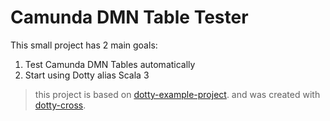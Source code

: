 # Camunda DMN Table Tester

This small project has 2 main goals:

1. Test Camunda DMN Tables automatically
2. Start using Dotty alias Scala 3

> this project is based on
[dotty-example-project](https://github.com/lampepfl/dotty-example-project/blob/master/README.md).
and was created with [dotty-cross](https://github.com/lampepfl/dotty-cross.g8).

